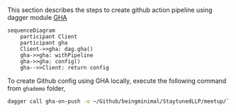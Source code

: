 # 

This section describes the steps to create github action pipeline using dagger
module
[GHA](https://daggerverse.dev/mod/github.com/shykes/gha@a8671414892009ecdcadc84c8fed9d22984209bc)

```mermaid
sequenceDiagram
    participant Client
    participant gha
    Client->>gha: dag.gha()
    gha->>gha: withPipeline
    gha->>gha: config()
    gha-->>Client: return config
```

To create Github config using GHA locally, execute the following command from
`ghademo` folder,

```sh
dagger call gha-on-push -o ~/Github/beingminimal/StaytunedLLP/meetup/`
```
